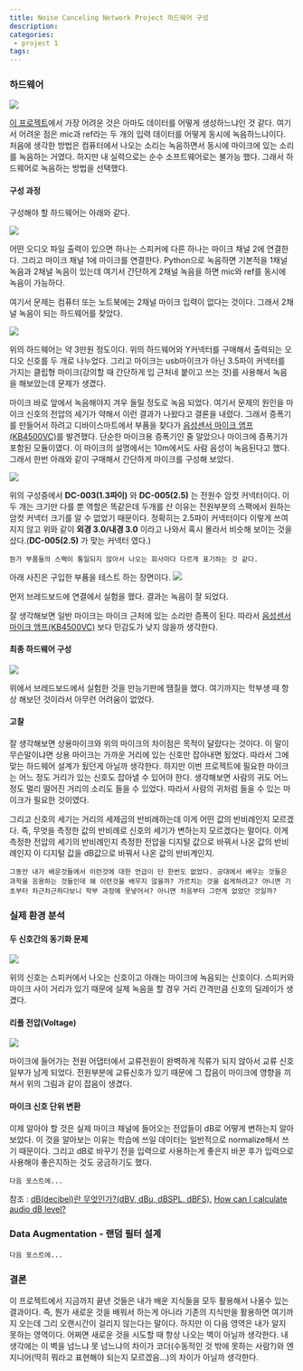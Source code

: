 ```yaml
---
title: Noise Canceling Network Project 하드웨어 구성
description:
categories:
 - project 1
tags:
---
```






###  하드웨어

 ![](/assets/project_1/5.JPG)

[이 프로젝트](https://kangheeyong.github.io/project%201/2018/01/13/noise_canceling_project_1/)에서 가장 어려운 것은 아마도 데이터를 어떻게 생성하느냐인 것 같다. 여기서 어려운 점은 mic과 ref라는 두 개의 입력 데이터를 어떻게 동시에 녹음하느냐이다. 처음에 생각한 방법은 컴퓨터에서 나오는 소리는 녹음하면서 동시에 마이크에 있는 소리를 녹음하는 거였다. 하지만 내 실력으로는 순수 소프트웨어로는 불가능 했다. 그래서 하드웨어로 녹음하는 방법을 선택했다.





#### 구성 과정

구성해야 할 하드웨어는 아래와 같다.

![](/assets/2018-02-26/3.png)

어떤 오디오 파일 출력이 있으면 하나는 스피커에 다른 하나는 마이크 채널 2에 연결한다. 그리고 마이크 채널 1에 마이크를 연결한다. Python으로 녹음하면 기본적을 1채널 녹음과 2채널 녹음이 있는데 여기서 간단하게 2채널 녹음을 하면 mic와 ref를 동시에 녹음이 가능하다.

여기서 문제는 컴퓨터 또는 노트북에는 2채널 마이크 입력이 없다는 것이다. 그래서 2채널 녹음이 되는 하드웨어를 찾았다.

![](/assets/2018-02-26/5.jpeg)

위의 하드웨어는 약 3만원 정도이다. 위의 하드웨어와 Y커넥터를 구매해서 출력되는 오디오 신호를 두 개로 나누었다. 그리고 마이크는 usb마이크가 아닌 3.5파이 커넥터를 가지는 클립형 마이크(강의할 때 간단하게 입 근처네 붙이고 쓰는 것)를 사용해서 녹음을 해보았는데 문제가 생겼다.

마이크 바로 앞에서 녹음해야지 겨우 들릴 정도로 녹음 되었다. 여기서 문제의 원인을 마이크 신호의 전압의 세기가 약해서 이런 결과가 나왔다고 결론을 내렸다. 그래서 증폭기를 만들어서 하려고 디바이스마트에서 부품을 찾다가 [음성센서 마이크 앰프(KB4500VC)](http://www.devicemart.co.kr/1153748/support/#support)를 발견했다. 단순한 마이크용 증폭기인 줄 알았으나 마이크에 증폭기가 포함된 모듈이였다. 이 마이크의 설명에서는 10m에서도 사람 음성이 녹음된다고 했다. 그래서 한번 아래와 같이 구매해서 간단하게 마이크를 구성해 보았다.


![](/assets/2018-02-26/4.png)

위의 구성중에서 **DC-003(1.3파이)** 와 **DC-005(2.5)** 는 전원수 암컷 커넥터이다. 이 두 개는 크기만 다를 뿐 역할은 똑같은데 두개를 산 이유는 전원부분의 스팩에서 원하는 암컷 커넥터 크기를 알 수 없었기 때문이다. 정확히는 2.5파이 커넥터이다 이렇게 쓰여지지 않고 위와 같이 **외경 3.0/내경 3.0** 이라고 나와서 혹시 몰라서 비슷해 보이는 것을 샀다.(**DC-005(2.5)** 가 맞는 커넥터 였다.)

    뭔가 부품들의 스팩이 통일되지 않아서 나오는 회사마다 다르게 표기하는 것 같다.  

아래 사진은 구입한 부품을 테스트 하는 장면이다.
![](/assets/2018-02-26/1.jpeg)

먼저 브레드보드에 연결에서 실험을 했다. 결과는 녹음이 잘 되었다.

잘 생각해보면 일반 마이크는 마이크 근처에 있는 소리만 증폭이 된다. 따라서 [음성센서 마이크 앰프(KB4500VC)](http://www.devicemart.co.kr/1153748/support/#support) 보다 민감도가 낮지 않을까 생각한다.

####  최종 하드웨어 구성

![](/assets/2018-02-26/6.jpeg)

위에서 브레드보드에서 실험한 것을 만능기판에 땜질을 했다. 여기까지는 학부생 때 항상 해보던 것이라서 아무런 어려움이 없었다.


#### 고찰

잘 생각해보면 상용마이크와 위의 마이크의 차이점은 목적이 달랐다는 것이다. 이 말이 무슨말이냐면 상용 마이크는 가까운 거리에 있는 신호만 잡아내면 됬었다. 따라서 그에 맞는 하드웨어 설계가 됬던게 아닐까 생각한다. 하지만 이번 프로젝트에 필요한 마이크는 어느 정도 거리가 있는 신호도 잡아낼 수 있어야 한다. 생각해보면 사람의 귀도 어느 정도 멀리 떨어진 거리의 소리도 들을 수 있었다. 따라서 사람의 귀처럼 들을 수 있는 마이크가 필요한 것이였다.

그리고 신호의 세기는 거리의 세제곱의 반비례하는데 이게 어떤 값의 반비례인지 모르겠다. 즉, 무엇을 측정한 값의 반비례로 신호의 세기가 변하는지 모르겠다는 말이다. 이게 측정한 전압의 세기의 반비례인지 측정한 전압을 디지털 값으로 바꿔서 나온 값의 반비례인지 이 디지털 값을 dB값으로 바꿔서 나온 값의 반비계인지.

    그동안 내가 배운것들에서 이런것에 대한 언급이 단 한번도 없었다. 공대에서 배우는 것들은 과학을 응용하는 것들인데 왜 이런것을 배우지 않을까? 가르치는 것을 쉽게하려고? 아니면 기초부터 차근차근하다보니 학부 과정에 못넣어서? 아니면 처음부터 그런게 없었던 것일까?

###  실제 환경 분석

####  두 신호간의 동기화 문제


 ![](/assets/2018-02-26/31.jpg)


위의 신호는 스피커에서 나오는 신호이고 아래는 마이크에 녹음되는 신호이다. 스피커와 마이크 사이 거리가 있기 때문에 실제 녹음을 할 경우 거리 간격만큼 신호의 딜레이가 생겼다.

####  리플 전압(Voltage)


 ![](/assets/2018-02-26/30.jpg)

마이크에 들어가는 전원 어댑터에서 교류전원이 완벽하게 직류가 되지 않아서 교류 신호 일부가 남게 되었다. 전원부분에 교류신호가 있기 때문에 그 잡음이 마이크에 영향을 끼쳐서 위의 그림과 같이 잡음이 생겼다.

####  마이크 신호 단위 변환

이제 알아야 할 것은 실제 마이크 채널에 들어오는 전압들이 dB로 어떻게 변하는지 알아 보았다. 이 것을 알아보는 이유는 학습에 쓰일 데이터는 일반적으로 normalize해서 쓰기 때문이다. 그리고 dB로 바꾸기 전을 입력으로 사용하는게 좋은지 바꾼 후가 입력으로 사용해야 좋은지하는 것도 궁금하기도 했다.


    다음 포스트에...



참조 : [dB(decibel)란 무엇인가?(dBV, dBu, dBSPL, dBFS)](http://audio-probe.com/documentation/db란-무엇인가/), [How can I calculate audio dB level?](https://stackoverflow.com/questions/2445756/how-can-i-calculate-audio-db-level)

###  Data Augmentation - 랜덤 필터 설계

    다음 포스트에...

### 결론

이 프로젝트에서 지금까지 끝낸 것들은 내가 배운 지식들을 모두 활용해서 나올수 있는 결과이다. 즉, 뭔가 새로운 것을 배워서 하는게 아니라 기존의 지식만을 활용하면 여기까지 오는데 그리 오랜시간이 걸리지 않는다는 말이다. 하지만 이 다음 영역은 내가 알지 못하는 영역이다. 어쩌면 새로운 것을 시도할 때 항상 나오는 벽이 아닐까 생각한다. 내 생각에는 이 벽을 넘느냐 못 넘느냐의 차이가 코더(수동적인 것 밖에 못하는 사람?)와 엔지니어(딱히 뭐라고 표현해야 되는지 모르겠음...)의 차이가 아닐까 생각한다. 
